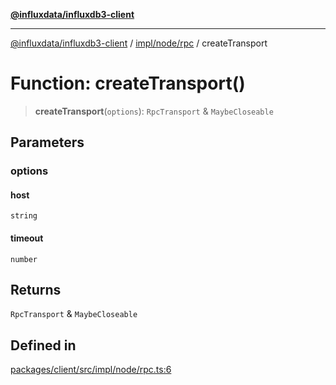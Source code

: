 [**@influxdata/influxdb3-client**](../../../../index.md)

***

[@influxdata/influxdb3-client](../../../../modules.md) / [impl/node/rpc](../index.md) / createTransport

# Function: createTransport()

> **createTransport**(`options`): `RpcTransport` & `MaybeCloseable`

## Parameters

### options

#### host

`string`

#### timeout

`number`

## Returns

`RpcTransport` & `MaybeCloseable`

## Defined in

[packages/client/src/impl/node/rpc.ts:6](https://github.com/InfluxCommunity/influxdb3-js/blob/6328be2232de5032f7226e569b6b0154d8900f73/packages/client/src/impl/node/rpc.ts#L6)
